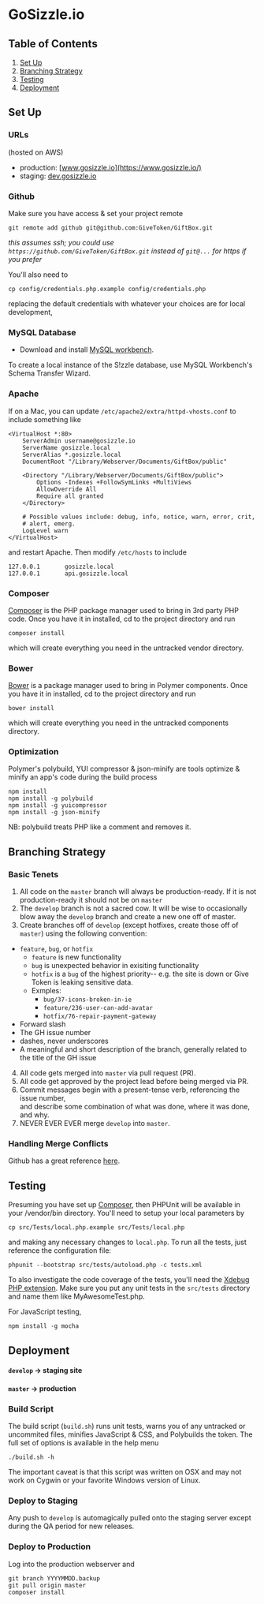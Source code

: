 # GoSizzle.io

## Table of Contents
1. [Set Up](#set-up)
1. [Branching Strategy](#branching)
1. [Testing](#testing)
1. [Deployment](#deployment)

## <a id="set-up"></a>Set Up

### URLs
(hosted on AWS)
- production: [www.gosizzle.io](https://www.gosizzle.io/)
- staging: [dev.gosizzle.io](http://dev.gosizzle.io)


### Github

Make sure you have access & set your project remote

    git remote add github git@github.com:GiveToken/GiftBox.git

*this assumes ssh; you could use `https://github.com/GiveToken/GiftBox.git` instead of `git@...` for https if you prefer*

You'll also need to

    cp config/credentials.php.example config/credentials.php

replacing the default credentials with whatever your choices are for local development,


### <a id="database"></a>MySQL Database

- Download and install [MySQL workbench](https://www.mysql.com/products/workbench/).

To create a local instance of the S!zzle database, use MySQL Workbench's Schema Transfer Wizard.

### Apache

If on a Mac, you can update `/etc/apache2/extra/httpd-vhosts.conf` to include something like

    <VirtualHost *:80>
        ServerAdmin username@gosizzle.io
        ServerName gosizzle.local
        ServerAlias *.gosizzle.local
        DocumentRoot "/Library/Webserver/Documents/GiftBox/public"

        <Directory "/Library/Webserver/Documents/GiftBox/public">
            Options -Indexes +FollowSymLinks +MultiViews
            AllowOverride All
            Require all granted
        </Directory>

        # Possible values include: debug, info, notice, warn, error, crit,
        # alert, emerg.
        LogLevel warn
    </VirtualHost>

and restart Apache. Then modify `/etc/hosts` to include

    127.0.0.1       gosizzle.local
    127.0.0.1       api.gosizzle.local

### <a id="composer"></a>Composer

[Composer](https://getcomposer.org/) is the PHP package manager used to bring in
3rd party PHP code. Once you have it in installed, cd to the project directory and
run

    composer install

which will create everything you need in the untracked vendor directory.

### <a id="bower"></a>Bower

[Bower](http://bower.io/) is a package manager used to bring in Polymer
components. Once you have it in installed, cd to the project directory and
run

    bower install

which will create everything you need in the untracked components directory.

### Optimization

Polymer's polybuild, YUI compressor & json-minify are tools optimize & minify an
app's code during the build process

    npm install
    npm install -g polybuild
    npm install -g yuicompressor
    npm install -g json-minify

NB: polybuild treats PHP like a comment and removes it.

## <a id="branching"></a>Branching Strategy

### Basic Tenets

1. All code on the `master` branch will always be production-ready. If it is not production-ready it should not be on `master`
2. The `develop` branch is not a sacred cow. It will be wise to occasionally blow away the `develop` branch and create a new one off of master.
3. Create branches off of `develop` (except hotfixes, create those off of `master`)
using the following convention:
  - `feature`, `bug`, or `hotfix`
    - `feature` is new functionality
    - `bug` is unexpected behavior in exisiting functionality
    - `hotfix` is a `bug` of the highest priority-- e.g. the site is down or Give Token is leaking sensitive data.
    - Exmples:
      - `bug/37-icons-broken-in-ie`
      - `feature/236-user-can-add-avatar`
      - `hotfix/76-repair-payment-gateway`
  - Forward slash
  - The GH issue number
  - dashes, never underscores
  - A meaningful and short description of the branch, generally related to the title of the GH issue
4. All code gets merged into `master` via pull request (PR).
5. All code get approved by the project lead before being merged via PR.
6. Commit messages begin with a present-tense verb, referencing the issue number,  
and describe some combination of what was done, where it was done, and why.
7. NEVER EVER EVER merge `develop` into `master`.

### Handling Merge Conflicts

Github has a great reference [here](https://help.github.com/articles/resolving-a-merge-conflict-from-the-command-line/).

## <a id="testing"></a>Testing

Presuming you have set up [Composer](#composer), then PHPUnit will be available
in your /vendor/bin directory. You'll need to setup your local parameters by

    cp src/Tests/local.php.example src/Tests/local.php

and making any necessary changes to `local.php`. To run all the tests, just reference the
configuration file:

    phpunit --bootstrap src/tests/autoload.php -c tests.xml

To also investigate the code coverage of the tests, you'll need the
[Xdebug PHP extension](http://xdebug.org/docs/install).
Make sure you put any unit tests in the `src/tests` directory and name them like
MyAwesomeTest.php.

For JavaScript testing,

    npm install -g mocha

## <a id="deployment"></a>Deployment

#### `develop` -> staging site

#### `master` -> production

### Build Script
The build script (`build.sh`) runs unit tests, warns you of any untracked or
uncommited files, minifies JavaScript & CSS, and Polybuilds the token.
The full set of options is available in the help menu

    ./build.sh -h

The important caveat is that this script was written on OSX and may not work on
Cygwin or your favorite Windows version of Linux.

### <a id="deploy-staging"></a>Deploy to Staging

Any push to `develop` is automagically pulled onto the staging server except
during the QA period for new releases.

### <a id="deploy-production"></a>Deploy to Production

Log into the production webserver and

    git branch YYYYMMDD.backup
    git pull origin master
    composer install
